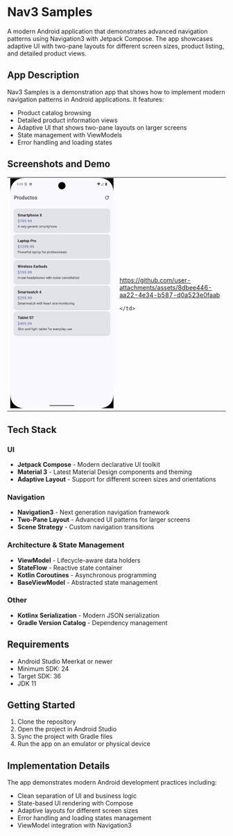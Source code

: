 # Nav3 Samples

A modern Android application that demonstrates advanced navigation patterns using Navigation3 with Jetpack Compose. The app showcases adaptive UI with two-pane layouts for different screen sizes, product listing, and detailed product views.

## App Description

Nav3 Samples is a demonstration app that shows how to implement modern navigation patterns in Android applications. It features:

- Product catalog browsing
- Detailed product information views
- Adaptive UI that shows two-pane layouts on larger screens
- State management with ViewModels
- Error handling and loading states

## Screenshots and Demo

<table>
  <tr>
    <td width="50%">
      <img src="screenshots/app_screenshot.png" alt="App Screenshot" width="100%">
    </td>
    <td width="50%">
      

https://github.com/user-attachments/assets/8dbee446-aa22-4e34-b587-d0a523e0faab


    </td>
  </tr>
</table>

## Tech Stack

### UI
- **Jetpack Compose** - Modern declarative UI toolkit
- **Material 3** - Latest Material Design components and theming
- **Adaptive Layout** - Support for different screen sizes and orientations

### Navigation
- **Navigation3** - Next generation navigation framework
- **Two-Pane Layout** - Advanced UI patterns for larger screens
- **Scene Strategy** - Custom navigation transitions

### Architecture & State Management
- **ViewModel** - Lifecycle-aware data holders
- **StateFlow** - Reactive state container
- **Kotlin Coroutines** - Asynchronous programming
- **BaseViewModel** - Abstracted state management

### Other
- **Kotlinx Serialization** - Modern JSON serialization
- **Gradle Version Catalog** - Dependency management

## Requirements

- Android Studio Meerkat or newer
- Minimum SDK: 24
- Target SDK: 36
- JDK 11

## Getting Started

1. Clone the repository
2. Open the project in Android Studio
3. Sync the project with Gradle files
4. Run the app on an emulator or physical device

## Implementation Details

The app demonstrates modern Android development practices including:
- Clean separation of UI and business logic
- State-based UI rendering with Compose
- Adaptive layouts for different screen sizes
- Error handling and loading states management
- ViewModel integration with Navigation3
